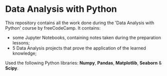 # Data Analysis with Python

  This repository contains all the work done during the 'Data Analysis with Python' course by freeCodeCamp. 
  It contains:
  * some Jupyter Notebooks, containing notes taken during the preparation lessons;
  * 5 Data Analysis projects that prove the application of the learned knowledge;

  Used the following Python libraries: **Numpy**, **Pandas**, **Matplotlib**, **Seaborn** & **Scipy**.
  
